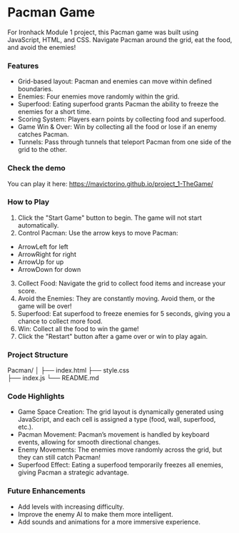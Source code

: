 # Pacman Game
For Ironhack Module 1 project, this Pacman game was built using JavaScript, HTML, and CSS. Navigate Pacman around the grid, eat the food, and avoid the enemies! 

### Features
- Grid-based layout: Pacman and enemies can move within defined boundaries.
- Enemies: Four enemies move randomly within the grid.
- Superfood: Eating superfood grants Pacman the ability to freeze the enemies for a short time.
- Scoring System: Players earn points by collecting food and superfood.
- Game Win & Over: Win by collecting all the food or lose if an enemy catches Pacman.
- Tunnels: Pass through tunnels that teleport Pacman from one side of the grid to the other.

### Check the demo
You can play it here: 
https://mavictorino.github.io/project_1-TheGame/


### How to Play
1. Click the "Start Game" button to begin. The game will not start automatically.
2. Control Pacman: Use the arrow keys to move Pacman:
- ArrowLeft for left
- ArrowRight for right
- ArrowUp for up
- ArrowDown for down
3. Collect Food: Navigate the grid to collect food items and increase your score.
4. Avoid the Enemies: They are constantly moving. Avoid them, or the game will be over!
5. Superfood: Eat superfood to freeze enemies for 5 seconds, giving you a chance to collect more food.
6. Win: Collect all the food to win the game!
7. Click the "Restart" button after a game over or win to play again.

### Project Structure

Pacman/
│
├── index.html 
├── style.css   
├── index.js
└── README.md

### Code Highlights
- Game Space Creation: The grid layout is dynamically generated using JavaScript, and each cell is assigned a type (food, wall, superfood, etc.).
- Pacman Movement: Pacman’s movement is handled by keyboard events, allowing for smooth directional changes.
- Enemy Movements: The enemies move randomly across the grid, but they can still catch Pacman!
- Superfood Effect: Eating a superfood temporarily freezes all enemies, giving Pacman a strategic advantage.

### Future Enhancements
- Add levels with increasing difficulty.
- Improve the enemy AI to make them more intelligent.
- Add sounds and animations for a more immersive experience.
